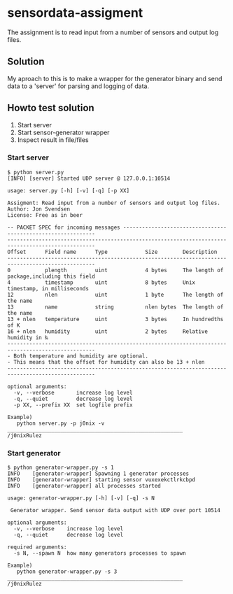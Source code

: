# sensordata-assigment
The assignment is to read input from a number of sensors and output log files.
## Solution
My aproach to this is to make a wrapper for the generator binary and send data to a 'server' for parsing and logging of data.

## Howto test solution

1. Start server
2. Start sensor-generator wrapper
3. Inspect result in file/files

### Start server
```
$ python server.py 
[INFO] [server] Started UDP server @ 127.0.0.1:10514
```
```
usage: server.py [-h] [-v] [-q] [-p XX]

Assigment: Read input from a number of sensors and output log files.
Author: Jon Svendsen
License: Free as in beer

-- PACKET SPEC for incoming messages -------------------------------------------------------------
--------------------------------------------------------------------------------------------------
Offset      Field name      Type            Size        Description
--------------------------------------------------------------------------------------------------
0           plength         uint            4 bytes     The length of package,including this field
4           timestamp       uint            8 bytes     Unix timestamp, in milliseconds
12          nlen            uint            1 byte      The length of the name
13          name            string          nlen bytes  The length of the name
13 + nlen   temperature     uint            3 bytes     In hundredths of K
16 + nlen   humidity        uint            2 bytes     Relative humidity in ‰
--------------------------------------------------------------------------------------------------
- Both temperature and humidity are optional.
- This means that the offset for humidity can also be 13 + nlen
--------------------------------------------------------------------------------------------------

optional arguments:
  -v, --verbose       increase log level
  -q, --quiet         decrease log level
  -p XX, --prefix XX  set logfile prefix

Example)
   python server.py -p j0nix -v
________________________________________________________
/j0nixRulez
```
### Start generator
```
$ python generator-wrapper.py -s 1
INFO    [generator-wrapper] Spawning 1 generator processes
INFO    [generator-wrapper] starting sensor vuxexekctlrkcbpd
INFO    [generator-wrapper] all processes started
```
```
usage: generator-wrapper.py [-h] [-v] [-q] -s N

 Generator wrapper. Send sensor data output with UDP over port 10514

optional arguments:
  -v, --verbose    increase log level
  -q, --quiet      decrease log level

required arguments:
  -s N, --spawn N  how many generators processes to spawn

Example)
   python generator-wrapper.py -s 3
________________________________________________________
/j0nixRulez
```
